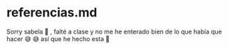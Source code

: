 # referencias.md

Sorry sabela :pray: , falté a clase y no me he enterado bien de lo que había que hacer :sweat_smile: :sweat_smile: así que he hecho esta :shit:

